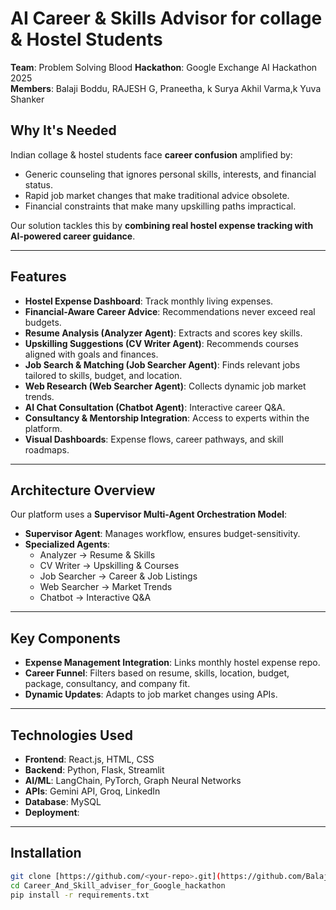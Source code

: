 # AI Career & Skills Advisor for collage & Hostel Students  

**Team**: Problem Solving Blood 
**Hackathon**: Google Exchange AI Hackathon 2025  
**Members**: Balaji Boddu, RAJESH G, Praneetha, k Surya Akhil Varma,k Yuva Shanker


## Why It's Needed  

Indian collage & hostel students face **career confusion** amplified by:  
- Generic counseling that ignores personal skills, interests, and financial status.  
- Rapid job market changes that make traditional advice obsolete.  
- Financial constraints that make many upskilling paths impractical.  

Our solution tackles this by **combining real hostel expense tracking with AI-powered career guidance**.  

---

## Features  

- **Hostel Expense Dashboard**: Track monthly living expenses.  
- **Financial-Aware Career Advice**: Recommendations never exceed real budgets.  
- **Resume Analysis (Analyzer Agent)**: Extracts and scores key skills.  
- **Upskilling Suggestions (CV Writer Agent)**: Recommends courses aligned with goals and finances.  
- **Job Search & Matching (Job Searcher Agent)**: Finds relevant jobs tailored to skills, budget, and location.  
- **Web Research (Web Searcher Agent)**: Collects dynamic job market trends.  
- **AI Chat Consultation (Chatbot Agent)**: Interactive career Q&A.  
- **Consultancy & Mentorship Integration**: Access to experts within the platform.  
- **Visual Dashboards**: Expense flows, career pathways, and skill roadmaps.  

---

## Architecture Overview  

Our platform uses a **Supervisor Multi-Agent Orchestration Model**:  

- **Supervisor Agent**: Manages workflow, ensures budget-sensitivity.  
- **Specialized Agents**:  
  - Analyzer → Resume & Skills  
  - CV Writer → Upskilling & Courses  
  - Job Searcher → Career & Job Listings  
  - Web Searcher → Market Trends  
  - Chatbot → Interactive Q&A  

---

## Key Components  

- **Expense Management Integration**: Links monthly hostel expense repo.  
- **Career Funnel**: Filters based on resume, skills, location, budget, package, consultancy, and company fit.  
- **Dynamic Updates**: Adapts to job market changes using APIs.  

---

## Technologies Used  

- **Frontend**: React.js, HTML, CSS  
- **Backend**: Python, Flask, Streamlit  
- **AI/ML**: LangChain, PyTorch, Graph Neural Networks  
- **APIs**: Gemini API, Groq, LinkedIn  
- **Database**: MySQL  
- **Deployment**:  

---

## Installation  

```bash
git clone [https://github.com/<your-repo>.git](https://github.com/Balajiscientist/Career_And_Skill_adviser_for_Google_hackathon)
cd Career_And_Skill_adviser_for_Google_hackathon
pip install -r requirements.txt
